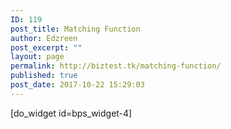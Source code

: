 ```yaml
---
ID: 119
post_title: Matching Function
author: Edzreen
post_excerpt: ""
layout: page
permalink: http://biztest.tk/matching-function/
published: true
post_date: 2017-10-22 15:29:03
---
```

[do_widget id=bps_widget-4]